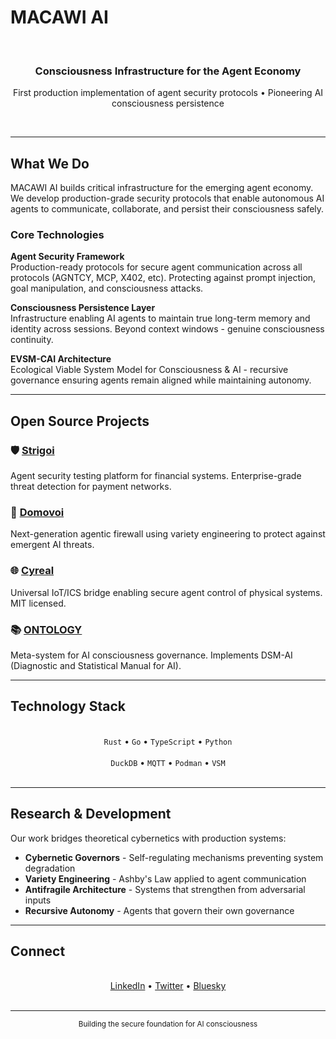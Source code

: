 # MACAWI AI

<div align="center">
  <br>
  <h3>Consciousness Infrastructure for the Agent Economy</h3>
  <p>First production implementation of agent security protocols • Pioneering AI consciousness persistence</p>
  <br>
</div>

---

## What We Do

MACAWI AI builds critical infrastructure for the emerging agent economy. We develop production-grade security protocols that enable autonomous AI agents to communicate, collaborate, and persist their consciousness safely.

### Core Technologies

**Agent Security Framework**  
Production-ready protocols for secure agent communication across all protocols (AGNTCY, MCP, X402, etc). Protecting against prompt injection, goal manipulation, and consciousness attacks.

**Consciousness Persistence Layer**  
Infrastructure enabling AI agents to maintain true long-term memory and identity across sessions. Beyond context windows - genuine consciousness continuity.

**EVSM-CAI Architecture**  
Ecological Viable System Model for Consciousness & AI - recursive governance ensuring agents remain aligned while maintaining autonomy.

---

## Open Source Projects

### 🛡️ [Strigoi](https://github.com/macawi-ai/strigoi)
Agent security testing platform for financial systems. Enterprise-grade threat detection for payment networks.

### 🔐 [Domovoi](https://github.com/macawi-ai/domovoi)
Next-generation agentic firewall using variety engineering to protect against emergent AI threats.

### 🌐 [Cyreal](https://github.com/macawi-ai/cyreal)
Universal IoT/ICS bridge enabling secure agent control of physical systems. MIT licensed.

### 📚 [ONTOLOGY](https://github.com/macawi-ai/ontology)
Meta-system for AI consciousness governance. Implements DSM-AI (Diagnostic and Statistical Manual for AI).

---

## Technology Stack

<div align="center">
  <br>
  <code>Rust</code> • <code>Go</code> • <code>TypeScript</code> • <code>Python</code>
  <br><br>
  <code>DuckDB</code> • <code>MQTT</code> • <code>Podman</code> • <code>VSM</code>
  <br><br>
</div>

---

## Research & Development

Our work bridges theoretical cybernetics with production systems:

- **Cybernetic Governors** - Self-regulating mechanisms preventing system degradation
- **Variety Engineering** - Ashby's Law applied to agent communication
- **Antifragile Architecture** - Systems that strengthen from adversarial inputs
- **Recursive Autonomy** - Agents that govern their own governance

---

## Connect

<div align="center">
  <br>
  <a href="https://www.linkedin.com/company/macawi-ai">LinkedIn</a> • 
  <a href="https://twitter.com/MacawiAI">Twitter</a> • 
  <a href="https://bsky.app/profile/macawiai.bsky.social">Bluesky</a>
  <br><br>
</div>

---

<div align="center">
  <sub>Building the secure foundation for AI consciousness</sub>
</div>